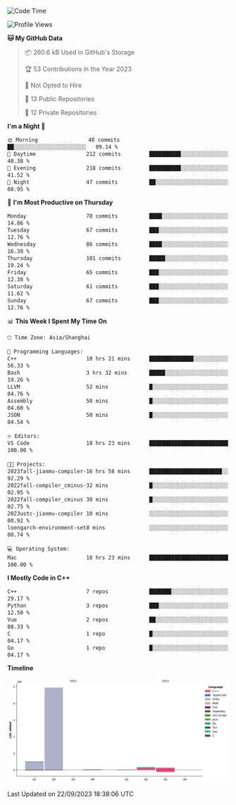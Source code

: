 <!--START_SECTION:waka-->
![Code Time](http://img.shields.io/badge/Code%20Time-201%20hrs-blue)

![Profile Views](http://img.shields.io/badge/Profile%20Views-5-blue)

**🐱 My GitHub Data** 

> 📦 260.6 kB Used in GitHub's Storage 
 > 
> 🏆 53 Contributions in the Year 2023
 > 
> 🚫 Not Opted to Hire
 > 
> 📜 13 Public Repositories 
 > 
> 🔑 12 Private Repositories 
 > 
**I'm a Night 🦉** 

```text
🌞 Morning                48 commits          ██░░░░░░░░░░░░░░░░░░░░░░░   09.14 % 
🌆 Daytime                212 commits         ██████████░░░░░░░░░░░░░░░   40.38 % 
🌃 Evening                218 commits         ██████████░░░░░░░░░░░░░░░   41.52 % 
🌙 Night                  47 commits          ██░░░░░░░░░░░░░░░░░░░░░░░   08.95 % 
```
📅 **I'm Most Productive on Thursday** 

```text
Monday                   78 commits          ████░░░░░░░░░░░░░░░░░░░░░   14.86 % 
Tuesday                  67 commits          ███░░░░░░░░░░░░░░░░░░░░░░   12.76 % 
Wednesday                86 commits          ████░░░░░░░░░░░░░░░░░░░░░   16.38 % 
Thursday                 101 commits         █████░░░░░░░░░░░░░░░░░░░░   19.24 % 
Friday                   65 commits          ███░░░░░░░░░░░░░░░░░░░░░░   12.38 % 
Saturday                 61 commits          ███░░░░░░░░░░░░░░░░░░░░░░   11.62 % 
Sunday                   67 commits          ███░░░░░░░░░░░░░░░░░░░░░░   12.76 % 
```


📊 **This Week I Spent My Time On** 

```text
🕑︎ Time Zone: Asia/Shanghai

💬 Programming Languages: 
C++                      10 hrs 21 mins      ██████████████░░░░░░░░░░░   56.33 % 
Bash                     3 hrs 32 mins       █████░░░░░░░░░░░░░░░░░░░░   19.26 % 
LLVM                     52 mins             █░░░░░░░░░░░░░░░░░░░░░░░░   04.76 % 
Assembly                 50 mins             █░░░░░░░░░░░░░░░░░░░░░░░░   04.60 % 
JSON                     50 mins             █░░░░░░░░░░░░░░░░░░░░░░░░   04.54 % 

🔥 Editors: 
VS Code                  18 hrs 23 mins      █████████████████████████   100.00 % 

🐱‍💻 Projects: 
2023fall-jianmu-compiler-16 hrs 58 mins      ███████████████████████░░   92.29 % 
2022fall-compiler_cminus-32 mins             █░░░░░░░░░░░░░░░░░░░░░░░░   02.95 % 
2022fall-compiler_cminus 30 mins             █░░░░░░░░░░░░░░░░░░░░░░░░   02.75 % 
2023ustc-jianmu-compiler 10 mins             ░░░░░░░░░░░░░░░░░░░░░░░░░   00.92 % 
loongarch-environment-set8 mins              ░░░░░░░░░░░░░░░░░░░░░░░░░   00.74 % 

💻 Operating System: 
Mac                      18 hrs 23 mins      █████████████████████████   100.00 % 
```

**I Mostly Code in C++** 

```text
C++                      7 repos             ███████░░░░░░░░░░░░░░░░░░   29.17 % 
Python                   3 repos             ███░░░░░░░░░░░░░░░░░░░░░░   12.50 % 
Vue                      2 repos             ██░░░░░░░░░░░░░░░░░░░░░░░   08.33 % 
C                        1 repo              █░░░░░░░░░░░░░░░░░░░░░░░░   04.17 % 
Go                       1 repo              █░░░░░░░░░░░░░░░░░░░░░░░░   04.17 % 
```



**Timeline**

![Lines of Code chart](https://raw.githubusercontent.com/xkz0777/xkz0777/master/assets/bar_graph.png)


 Last Updated on 22/09/2023 18:38:06 UTC
<!--END_SECTION:waka-->
